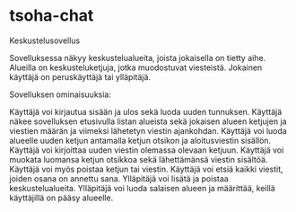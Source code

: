 # tsoha-chat
Keskustelusovellus

Sovelluksessa näkyy keskustelualueita, joista jokaisella on tietty aihe. Alueilla on keskusteluketjuja, jotka muodostuvat viesteistä. Jokainen käyttäjä on peruskäyttäjä tai ylläpitäjä.

Sovelluksen ominaisuuksia:

   Käyttäjä voi kirjautua sisään ja ulos sekä luoda uuden tunnuksen.
   Käyttäjä näkee sovelluksen etusivulla listan alueista sekä jokaisen alueen ketjujen ja viestien määrän ja viimeksi lähetetyn viestin ajankohdan.
   Käyttäjä voi luoda alueelle uuden ketjun antamalla ketjun otsikon ja aloitusviestin sisällön.
   Käyttäjä voi kirjoittaa uuden viestin olemassa olevaan ketjuun.
   Käyttäjä voi muokata luomansa ketjun otsikkoa sekä lähettämänsä viestin sisältöä. Käyttäjä voi myös poistaa ketjun tai viestin.
   Käyttäjä voi etsiä kaikki viestit, joiden osana on annettu sana.
   Ylläpitäjä voi lisätä ja poistaa keskustelualueita.
   Ylläpitäjä voi luoda salaisen alueen ja määrittää, keillä käyttäjillä on pääsy alueelle.
